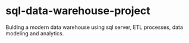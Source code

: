 # sql-data-warehouse-project
Bulding a modern data warehouse using sql server, ETL processes, data modeling and analytics.
